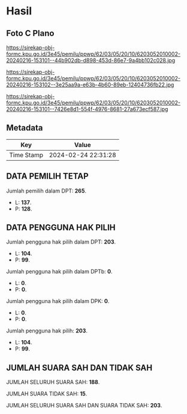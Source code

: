 # Hasil

## Foto C Plano

https://sirekap-obj-formc.kpu.go.id/3e45/pemilu/ppwp/62/03/05/20/10/6203052010002-20240216-153101--44b902db-d898-453d-86e7-9a4bb102c028.jpg

https://sirekap-obj-formc.kpu.go.id/3e45/pemilu/ppwp/62/03/05/20/10/6203052010002-20240216-153102--3e25aa9a-e63b-4b60-89eb-12404736fb22.jpg

https://sirekap-obj-formc.kpu.go.id/3e45/pemilu/ppwp/62/03/05/20/10/6203052010002-20240216-153101--7426e8d1-554f-4976-8681-27a673ecf587.jpg


## Metadata

| Key        | Value               |
| ---------- | ------------------- |
| Time Stamp | 2024-02-24 22:31:28 |


## DATA PEMILIH TETAP

Jumlah pemilih dalam DPT: **265**.
 * L: **137**.
 * P: **128**.

## DATA PENGGUNA HAK PILIH

Jumlah pengguna hak pilih dalam DPT: **203**.
 * L: **104**.
 * P: **99**.

Jumlah pengguna hak pilih dalam DPTb: **0**.
 * L: **0**.
 * P: **0**.

Jumlah pengguna hak pilih dalam DPK: **0**.
 * L: **0**.
 * P: **0**.

Jumlah pengguna hak pilih: **203**.
 * L: **104**.
 * P: **99**.

## JUMLAH SUARA SAH DAN TIDAK SAH

JUMLAH SELURUH SUARA SAH: **188**.

JUMLAH SUARA TIDAK SAH: **15**.

JUMLAH SELURUH SUARA SAH DAN SUARA TIDAK SAH: **203**.


